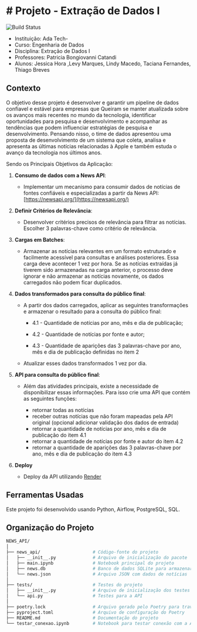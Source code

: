 # # Projeto - Extração de Dados I
![Build Status](https://travis-ci.org/joemccann/dillinger.svg?branch=master)

- Instituição: Ada Tech-  
- Curso: Engenharia de Dados
- Disciplina: Extração de Dados I 
- Professores: Patricia Bongiovanni Catandi
- Alunos: Jessica Hora ,Levy Marques, Lindy Macedo, Taciana Fernandes, Thiago Breves

## Contexto

O objetivo desse projeto é desenvolver e garantir um pipeline de dados confiavel e estável para empresas que Queiram se manter atualizada sobre os avanços mais recentes no mundo da tecnologia, identificar oportunidades para pesquisa e desenvolvimento  e acompanhar as tendências que podem influenciar estratégias de pesquisa e desenvolvimento. 
Pensando nisso, o time de dados apresentou uma proposta de desenvolvimento de um sistema que coleta, analisa e apresenta as últimas notícias relacionadas à Apple e também estuda o avanço da tecnologia nos últimos anos.

Sendo os Principais Objetivos da Aplicação:

1. **Consumo de dados com a News API**:

   - Implementar um mecanismo para consumir dados de notícias de fontes confiáveis e especializadas a partir da News API:
     [https://newsapi.org/](https://newsapi.org/)

2. **Definir Critérios de Relevância**:

   - Desenvolver critérios precisos de relevância para filtrar as notícias. Escolher 3 palavras-chave como critério de relevância.

3. **Cargas em Batches**:

   - Armazenar as notícias relevantes em um formato estruturado e facilmente acessível para consultas e análises posteriores. Essa carga deve acontecer 1 vez por hora. Se as notícias extraídas já tiverem sido armazenadas na carga anterior, o processo deve ignorar e não armazenar as notícias novamente, os dados carregados não podem ficar duplicados.

4. **Dados transformados para consulta do público final**:

   - A partir dos dados carregados, aplicar as seguintes transformações e armazenar o resultado para a consulta do público final:

     - 4.1 - Quantidade de notícias por ano, mês e dia de publicação;

     - 4.2 - Quantidade de notícias por fonte e autor;

     - 4.3 - Quantidade de aparições das 3 palavras-chave por ano, mês e dia de publicação definidas no item 2

   - Atualizar esses dados transformados 1 vez por dia.


4. **API para consulta do público final**:

    - Além das atividades principais, existe a necessidade de disponibilizar essas informações. Para isso crie uma API que contém as seguintes funções:

        - retornar todas as notícias
        - receber outras notícias que não foram mapeadas pela API original (opcional adicionar validação dos dados de entrada)
        - retornar a quantidade de notícias por ano, mês e dia de publicação do item 4.1
        - retornar a quantidade de notícias por fonte e autor do item 4.2
        - retornar a quantidade de aparições das 3 palavras-chave por ano, mês e dia de publicação  do item 4.3


6. **Deploy**
   - Deploy da API utilizando [Render](https://render.com/)


## Ferramentas Usadas
 Este projeto foi desenvolvido usando Python, Airflow, PostgreSQL, SQL.

## Organização do Projeto
```sh
NEWS_API/
│
├── news_api/                    # Código-fonte do projeto
│   ├── __init__.py              # Arquivo de inicialização do pacote
│   ├── main.ipynb               # Notebook principal do projeto
│   ├── news.db                  # Banco de dados SQLite para armazenar notícias
│   └── news.json                # Arquivo JSON com dados de notícias
│
├── tests/                       # Testes do projeto
│   ├── __init__.py              # Arquivo de inicialização dos testes
│   └── api.py                   # Testes para a API
│
├── poetry.lock                  # Arquivo gerado pelo Poetry para travar as dependências
├── pyproject.toml               # Arquivo de configuração do Poetry
├── README.md                    # Documentação do projeto
└── testar_conexao.ipynb         # Notebook para testar conexão com a API
```
